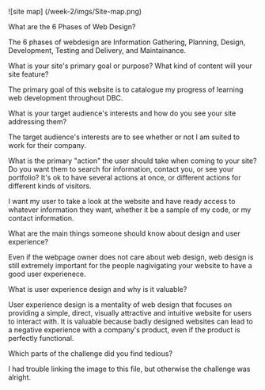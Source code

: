 ![site map] (/week-2/imgs/Site-map.png)


What are the 6 Phases of Web Design?

The 6 phases of webdesign are Information Gathering, Planning, Design, Development, Testing and Delivery, and Maintainance.

What is your site's primary goal or purpose? What kind of content will your site feature?

The primary goal of this website is to catalogue my progress of learning web development throughout DBC.

What is your target audience's interests and how do you see your site addressing them?

The target audience's interests are to see whether or not I am suited to work for their company.

What is the primary "action" the user should take when coming to your site? Do you want them to search for information, contact you, or see your portfolio? It's ok to have several actions at once, or different actions for different kinds of visitors.

I want my user to take a look at the website and have ready access to whatever information they want, whether it be a sample of my code, or my contact information.

What are the main things someone should know about design and user experience?

Even if the webpage owner does not care about web design, web design is still extremely important for the people nagivigating your website to have a good user experienece.

What is user experience design and why is it valuable? 

User experience design is a mentality of web design that focuses on providing a simple, direct, visually attractive and intuitive website for users to interact with. It is valuable because badly designed websites can lead to a negative experience with a company's product, even if the product is perfectly functional.

Which parts of the challenge did you find tedious?

I had trouble linking the image to this file, but otherwise the challenge was alright.